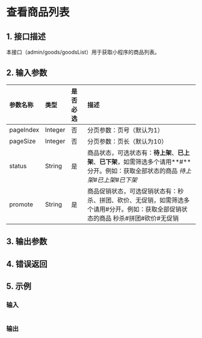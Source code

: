 # 查看商品列表

## 1. 接口描述

本接口（admin/goods/goodsList）用于获取小程序的商品列表。

## 2. 输入参数

| 参数名称 | 类型 | 是否必选 | 描述 |
| :--- | :--- | :--- | :--- |
| pageIndex | Integer | 否 | 分页参数：页号（默认为1） |
| pageSize | Integer | 否 | 分页参数：页长（默认为10） |
| status | String | 是 | 商品状态，可选状态有：**待上架**、**已上架**、**已下架**，如需筛选多个请用**\#**分开。例如：获取全部状态的商品  _待上架\#已上架\#已下架_ |
| promote | String | 是 | 商品促销状态，可选促销状态有：秒杀、拼团、砍价、无促销，如需筛选多个请用\#分开。例如：获取全部促销状态的商品 秒杀\#拼团\#砍价\#无促销 |

## 3. 输出参数

## 4. 错误返回

## 5. 示例

### 输入

```json

```

### 输出

```json

```



